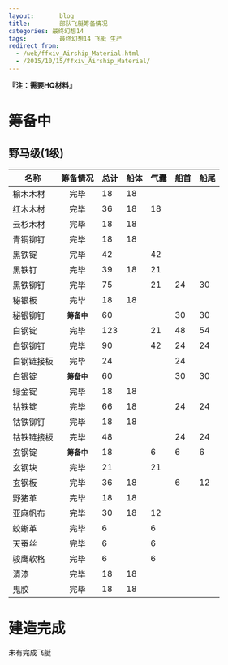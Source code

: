 ```yaml
---
layout: 	  blog
title:		  部队飞艇筹备情况
categories: 最终幻想14
tags: 		  最终幻想14 飞艇 生产
redirect_from:
  - /web/ffxiv_Airship_Material.html
  - /2015/10/15/ffxiv_Airship_Material/
---
```

__『注：需要HQ材料』__

#  筹备中

## 野马级(1级)

名称	|筹备情况	|总计 |船体	|气囊	|船首	|船尾	
---- | :----: | ---- | ---- | ---- | ---- | ---- 
榆木木材	|完毕	|18	|18	|	|	|
红木木材	|完毕	|36	|18	|18	|	|
云杉木材	|完毕	|18	|18	|	|	|
青铜铆钉	|完毕	|18	|18	|	|	|
黑铁锭	|完毕	|42	|	|42	|	|
黑铁钉	|完毕	|39	|18	|21	|	|
黑铁铆钉	|完毕	|75	|	|21	|24	|30
秘银板	|完毕	|18	|18	|	|	|
秘银铆钉	|**`筹备中`**	|60	|	|	|30	|30
白钢锭	|完毕	|123	|	|21	|48	|54
白钢铆钉	|完毕	|90	|	|42	|24	|24
白钢链接板	|完毕	|24	|	|	|24	|
白银锭	|**`筹备中`**	|60	|	|	|30	|30
绿金锭	|完毕	|18	|18	|	|	|
钴铁锭	|完毕	|66	|18	|	|24	|24
钴铁铆钉	|完毕	|18	|18	|	|	|
钴铁链接板	|完毕	|48	|	|	|24	|24
玄钢锭	|**`筹备中`**	|18	|	|6	|6	|6
玄钢块	|完毕	|21	|	|21	|	|
玄钢板	|完毕	|36	|18	|	|6	|12
野猪革	|完毕	|18	|18	|	|	|
亚麻帆布	|完毕	|30	|18	|12	|	|
蛟蜥革	|完毕	|6	|	|6	|	|
天蚕丝	|完毕	|6	|	|6	|	|
骏鹰软格	|完毕	|6	|	|6	|	|
清漆	|完毕	|18	|18	|	|	|
鬼胶	|完毕	|18	|18	|	|	|


<!-- more -->

# 建造完成

未有完成飞艇